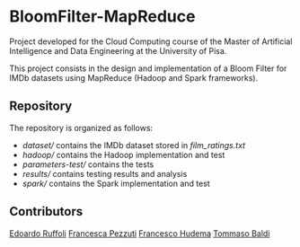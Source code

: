 # BloomFilter-MapReduce

Project developed for the Cloud Computing course of the Master of Artificial Intelligence and Data Engineering at the University of Pisa.


This project consists in the design and implementation of a Bloom Filter for IMDb datasets using MapReduce (Hadoop and Spark frameworks).

## Repository

The repository is organized as follows:
- *dataset/* contains the IMDb dataset stored in *film_ratings.txt*
- *hadoop/* contains the Hadoop implementation and test
- *parameters-test/* contains the tests
- *results/* contains testing results and analysis
- *spark/*  contains the Spark implementation and test

## Contributors
[Edoardo Ruffoli](https://github.com/edoardoruffoli)
[Francesca Pezzuti](https://github.com/frax1819)
[Francesco Hudema](https://github.com/MrFransis)
[Tommaso Baldi](https://github.com/balditommaso)
